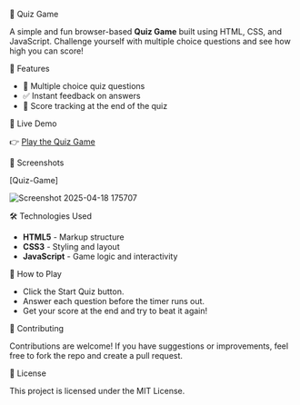 🧠 Quiz Game

A simple and fun browser-based **Quiz Game** built using HTML, CSS, and JavaScript.
Challenge yourself with multiple choice questions and see how high you can score!

🌟 Features

- 📝 Multiple choice quiz questions
- ✅ Instant feedback on answers
- 🧮 Score tracking at the end of the quiz

🚀 Live Demo

👉 [Play the Quiz Game](https://chaitanya10000000000.github.io/Quiz-Game/)  

📸 Screenshots

[Quiz-Game] 

![Screenshot 2025-04-18 175707](https://github.com/user-attachments/assets/e8298456-84ce-4006-aea0-9256c068872a)


🛠️ Technologies Used

- **HTML5** - Markup structure
- **CSS3** - Styling and layout
- **JavaScript** - Game logic and interactivity

🧪 How to Play

- Click the Start Quiz button.
- Answer each question before the timer runs out.
- Get your score at the end and try to beat it again! 

🙌 Contributing

Contributions are welcome!
If you have suggestions or improvements, feel free to fork the repo and create a pull request.


📄 License

This project is licensed under the MIT License.

